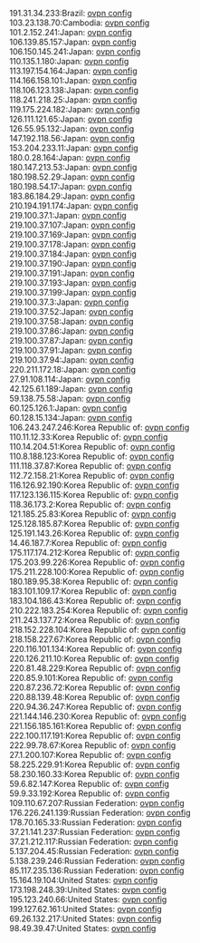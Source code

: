 191.31.34.233:Brazil: [ovpn config](vpn/191_31_34_233.ovpn)  
103.23.138.70:Cambodia: [ovpn config](vpn/103_23_138_70.ovpn)  
101.2.152.241:Japan: [ovpn config](vpn/101_2_152_241.ovpn)  
106.139.85.157:Japan: [ovpn config](vpn/106_139_85_157.ovpn)  
106.150.145.241:Japan: [ovpn config](vpn/106_150_145_241.ovpn)  
110.135.1.180:Japan: [ovpn config](vpn/110_135_1_180.ovpn)  
113.197.154.164:Japan: [ovpn config](vpn/113_197_154_164.ovpn)  
114.166.158.101:Japan: [ovpn config](vpn/114_166_158_101.ovpn)  
118.106.123.138:Japan: [ovpn config](vpn/118_106_123_138.ovpn)  
118.241.218.25:Japan: [ovpn config](vpn/118_241_218_25.ovpn)  
119.175.224.182:Japan: [ovpn config](vpn/119_175_224_182.ovpn)  
126.111.121.65:Japan: [ovpn config](vpn/126_111_121_65.ovpn)  
126.55.95.132:Japan: [ovpn config](vpn/126_55_95_132.ovpn)  
147.192.118.56:Japan: [ovpn config](vpn/147_192_118_56.ovpn)  
153.204.233.11:Japan: [ovpn config](vpn/153_204_233_11.ovpn)  
180.0.28.164:Japan: [ovpn config](vpn/180_0_28_164.ovpn)  
180.147.213.53:Japan: [ovpn config](vpn/180_147_213_53.ovpn)  
180.198.52.29:Japan: [ovpn config](vpn/180_198_52_29.ovpn)  
180.198.54.17:Japan: [ovpn config](vpn/180_198_54_17.ovpn)  
183.86.184.29:Japan: [ovpn config](vpn/183_86_184_29.ovpn)  
210.194.191.174:Japan: [ovpn config](vpn/210_194_191_174.ovpn)  
219.100.37.1:Japan: [ovpn config](vpn/219_100_37_1.ovpn)  
219.100.37.107:Japan: [ovpn config](vpn/219_100_37_107.ovpn)  
219.100.37.169:Japan: [ovpn config](vpn/219_100_37_169.ovpn)  
219.100.37.178:Japan: [ovpn config](vpn/219_100_37_178.ovpn)  
219.100.37.184:Japan: [ovpn config](vpn/219_100_37_184.ovpn)  
219.100.37.190:Japan: [ovpn config](vpn/219_100_37_190.ovpn)  
219.100.37.191:Japan: [ovpn config](vpn/219_100_37_191.ovpn)  
219.100.37.193:Japan: [ovpn config](vpn/219_100_37_193.ovpn)  
219.100.37.199:Japan: [ovpn config](vpn/219_100_37_199.ovpn)  
219.100.37.3:Japan: [ovpn config](vpn/219_100_37_3.ovpn)  
219.100.37.52:Japan: [ovpn config](vpn/219_100_37_52.ovpn)  
219.100.37.58:Japan: [ovpn config](vpn/219_100_37_58.ovpn)  
219.100.37.86:Japan: [ovpn config](vpn/219_100_37_86.ovpn)  
219.100.37.87:Japan: [ovpn config](vpn/219_100_37_87.ovpn)  
219.100.37.91:Japan: [ovpn config](vpn/219_100_37_91.ovpn)  
219.100.37.94:Japan: [ovpn config](vpn/219_100_37_94.ovpn)  
220.211.172.18:Japan: [ovpn config](vpn/220_211_172_18.ovpn)  
27.91.108.114:Japan: [ovpn config](vpn/27_91_108_114.ovpn)  
42.125.61.189:Japan: [ovpn config](vpn/42_125_61_189.ovpn)  
59.138.75.58:Japan: [ovpn config](vpn/59_138_75_58.ovpn)  
60.125.126.1:Japan: [ovpn config](vpn/60_125_126_1.ovpn)  
60.128.15.134:Japan: [ovpn config](vpn/60_128_15_134.ovpn)  
106.243.247.246:Korea Republic of: [ovpn config](vpn/106_243_247_246.ovpn)  
110.11.12.33:Korea Republic of: [ovpn config](vpn/110_11_12_33.ovpn)  
110.14.204.51:Korea Republic of: [ovpn config](vpn/110_14_204_51.ovpn)  
110.8.188.123:Korea Republic of: [ovpn config](vpn/110_8_188_123.ovpn)  
111.118.37.87:Korea Republic of: [ovpn config](vpn/111_118_37_87.ovpn)  
112.72.158.21:Korea Republic of: [ovpn config](vpn/112_72_158_21.ovpn)  
116.126.92.190:Korea Republic of: [ovpn config](vpn/116_126_92_190.ovpn)  
117.123.136.115:Korea Republic of: [ovpn config](vpn/117_123_136_115.ovpn)  
118.36.173.2:Korea Republic of: [ovpn config](vpn/118_36_173_2.ovpn)  
121.185.25.83:Korea Republic of: [ovpn config](vpn/121_185_25_83.ovpn)  
125.128.185.87:Korea Republic of: [ovpn config](vpn/125_128_185_87.ovpn)  
125.191.143.26:Korea Republic of: [ovpn config](vpn/125_191_143_26.ovpn)  
14.46.187.7:Korea Republic of: [ovpn config](vpn/14_46_187_7.ovpn)  
175.117.174.212:Korea Republic of: [ovpn config](vpn/175_117_174_212.ovpn)  
175.203.99.226:Korea Republic of: [ovpn config](vpn/175_203_99_226.ovpn)  
175.211.228.100:Korea Republic of: [ovpn config](vpn/175_211_228_100.ovpn)  
180.189.95.38:Korea Republic of: [ovpn config](vpn/180_189_95_38.ovpn)  
183.101.109.17:Korea Republic of: [ovpn config](vpn/183_101_109_17.ovpn)  
183.104.186.43:Korea Republic of: [ovpn config](vpn/183_104_186_43.ovpn)  
210.222.183.254:Korea Republic of: [ovpn config](vpn/210_222_183_254.ovpn)  
211.243.137.72:Korea Republic of: [ovpn config](vpn/211_243_137_72.ovpn)  
218.152.228.104:Korea Republic of: [ovpn config](vpn/218_152_228_104.ovpn)  
218.158.227.67:Korea Republic of: [ovpn config](vpn/218_158_227_67.ovpn)  
220.116.101.134:Korea Republic of: [ovpn config](vpn/220_116_101_134.ovpn)  
220.126.211.10:Korea Republic of: [ovpn config](vpn/220_126_211_10.ovpn)  
220.81.48.229:Korea Republic of: [ovpn config](vpn/220_81_48_229.ovpn)  
220.85.9.101:Korea Republic of: [ovpn config](vpn/220_85_9_101.ovpn)  
220.87.236.72:Korea Republic of: [ovpn config](vpn/220_87_236_72.ovpn)  
220.88.139.48:Korea Republic of: [ovpn config](vpn/220_88_139_48.ovpn)  
220.94.36.247:Korea Republic of: [ovpn config](vpn/220_94_36_247.ovpn)  
221.144.146.230:Korea Republic of: [ovpn config](vpn/221_144_146_230.ovpn)  
221.156.185.161:Korea Republic of: [ovpn config](vpn/221_156_185_161.ovpn)  
222.100.117.191:Korea Republic of: [ovpn config](vpn/222_100_117_191.ovpn)  
222.99.78.67:Korea Republic of: [ovpn config](vpn/222_99_78_67.ovpn)  
27.1.200.107:Korea Republic of: [ovpn config](vpn/27_1_200_107.ovpn)  
58.225.229.91:Korea Republic of: [ovpn config](vpn/58_225_229_91.ovpn)  
58.230.160.33:Korea Republic of: [ovpn config](vpn/58_230_160_33.ovpn)  
59.6.82.147:Korea Republic of: [ovpn config](vpn/59_6_82_147.ovpn)  
59.9.33.192:Korea Republic of: [ovpn config](vpn/59_9_33_192.ovpn)  
109.110.67.207:Russian Federation: [ovpn config](vpn/109_110_67_207.ovpn)  
176.226.241.139:Russian Federation: [ovpn config](vpn/176_226_241_139.ovpn)  
178.70.165.33:Russian Federation: [ovpn config](vpn/178_70_165_33.ovpn)  
37.21.141.237:Russian Federation: [ovpn config](vpn/37_21_141_237.ovpn)  
37.21.212.117:Russian Federation: [ovpn config](vpn/37_21_212_117.ovpn)  
5.137.204.45:Russian Federation: [ovpn config](vpn/5_137_204_45.ovpn)  
5.138.239.246:Russian Federation: [ovpn config](vpn/5_138_239_246.ovpn)  
85.117.235.136:Russian Federation: [ovpn config](vpn/85_117_235_136.ovpn)  
15.164.19.104:United States: [ovpn config](vpn/15_164_19_104.ovpn)  
173.198.248.39:United States: [ovpn config](vpn/173_198_248_39.ovpn)  
195.123.240.66:United States: [ovpn config](vpn/195_123_240_66.ovpn)  
199.127.62.161:United States: [ovpn config](vpn/199_127_62_161.ovpn)  
69.26.132.217:United States: [ovpn config](vpn/69_26_132_217.ovpn)  
98.49.39.47:United States: [ovpn config](vpn/98_49_39_47.ovpn)  
